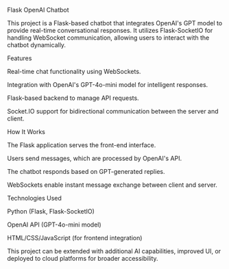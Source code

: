 Flask OpenAI Chatbot

This project is a Flask-based chatbot that integrates OpenAI's GPT model to provide real-time conversational responses. It utilizes Flask-SocketIO for handling WebSocket communication, allowing users to interact with the chatbot dynamically.

Features

Real-time chat functionality using WebSockets.

Integration with OpenAI's GPT-4o-mini model for intelligent responses.

Flask-based backend to manage API requests.

Socket.IO support for bidirectional communication between the server and client.

How It Works

The Flask application serves the front-end interface.

Users send messages, which are processed by OpenAI's API.

The chatbot responds based on GPT-generated replies.

WebSockets enable instant message exchange between client and server.

Technologies Used

Python (Flask, Flask-SocketIO)

OpenAI API (GPT-4o-mini model)

HTML/CSS/JavaScript (for frontend integration)

This project can be extended with additional AI capabilities, improved UI, or deployed to cloud platforms for broader accessibility.